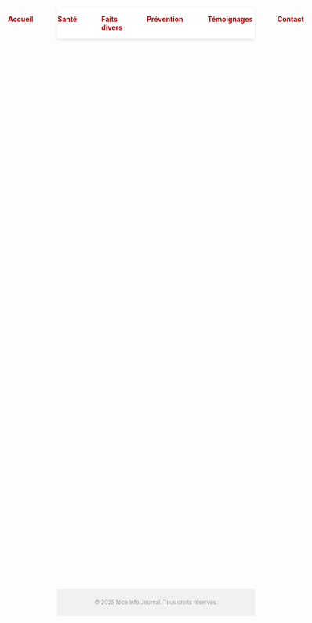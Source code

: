 <!DOCTYPE html>
<html lang="fr">
<head>
  <meta charset="UTF-8">
  <meta name="viewport" content="width=device-width, initial-scale=1.0">
  <title>Nice Info - Dossier Spécial</title>
  <link href="https://fonts.googleapis.com/css2?family=Roboto:wght@400;700&display=swap" rel="stylesheet">
  <style>
    * {
      margin: 0;
      padding: 0;
      box-sizing: border-box;
    }

    body {
      font-family: 'Roboto', sans-serif;
      background-color: #f7f9fc;
      color: #333;
      line-height: 1.6;
      scroll-behavior: smooth;
    }

    header {
      background-image: url('https://upload.wikimedia.org/wikipedia/commons/3/3d/Nice_vue_generale.jpg');
      background-size: cover;
      background-position: center;
      color: white;
      text-align: center;
      padding: 100px 20px;
      position: relative;
    }

    header::after {
      content: "";
      position: absolute;
      top: 0; left: 0; right: 0; bottom: 0;
      background-color: rgba(0,0,0,0.4);
    }

    header h1, header p {
      position: relative;
      z-index: 1;
    }

    header h1 {
      font-size: 3em;
      animation: fadeIn 2s ease-in-out;
    }

    header p {
      font-size: 1.2em;
      animation: fadeIn 2.5s ease-in-out;
    }

    nav {
      display: flex;
      justify-content: center;
      background-color: #fff;
      box-shadow: 0 2px 5px rgba(0,0,0,0.1);
      position: sticky;
      top: 0;
      z-index: 100;
    }

    nav a {
      padding: 15px 25px;
      display: block;
      color: #b90000;
      text-decoration: none;
      font-weight: bold;
      transition: background 0.3s;
    }

    nav a:hover {
      background-color: #ffe6e6;
    }

    .container {
      max-width: 900px;
      margin: 50px auto;
      background-color: white;
      padding: 40px;
      box-shadow: 0 0 15px rgba(0, 0, 0, 0.1);
      animation: slideUp 0.8s ease-in-out;
    }

    h2 {
      color: #b90000;
      margin-bottom: 15px;
    }

    .date {
      font-size: 0.9em;
      color: #888;
      margin-bottom: 20px;
    }

    blockquote {
      font-style: italic;
      background-color: #fce4e4;
      padding: 15px;
      margin: 20px 0;
      border-left: 5px solid #b90000;
    }

    footer {
      text-align: center;
      color: #999;
      font-size: 0.8em;
      padding: 20px;
      background-color: #f1f1f1;
    }

    @keyframes fadeIn {
      from { opacity: 0; transform: translateY(-20px); }
      to { opacity: 1; transform: translateY(0); }
    }

    @keyframes slideUp {
      from { opacity: 0; transform: translateY(30px); }
      to { opacity: 1; transform: translateY(0); }
    }
  </style>
</head>
<body>
  <header>
    <h1>Nice Info Journal</h1>
    <p>Dossier Spécial : Dangers des médicaments détournés chez les jeunes</p>
  </header>

  <nav>
    <a href="#">Accueil</a>
    <a href="#">Santé</a>
    <a href="#">Faits divers</a>
    <a href="#">Prévention</a>
    <a href="#">Témoignages</a>
    <a href="#">Contact</a>
  </nav>

  <div class="container">
    <h2>Une jeunesse en danger : les overdoses se multiplient à Nice</h2>
    <p class="date">Mis à jour le 10 juillet 2025 - 23h45</p>

    <p>Ce jeudi 10, un drame a une fois de plus frappé la ville de Nice. Un adolescent de 14 ans a été retrouvé inconscient dans sa chambre, victime d'une overdose médicamenteuse. Malgré l'intervention rapide des secours, il n'a pas pu être réanimé. Ce n'est malheureusement pas un cas isolé. Andrei un jeune partie trop tot</p>

    <p>Selon le CHU de Nice, les admissions aux urgences pour consommation excessive de médicaments sans ordonnance sont en nette augmentation depuis le début de l’année. Parmi les substances les plus souvent en cause : le tramadol, le Xanax, ou encore des anti-nauséeux comme le métoclopramide, pris pour leurs effets secondaires hallucinogènes.</p>

    <blockquote>
      "Je ne pensais pas que ça pouvait aller aussi loin... C'était pour s'amuser, mais on a vite perdu le contrôle." — Léo, 16 ans, ancien consommateur.
    </blockquote>

    <h3>Les médecins tirent la sonnette d'alarme</h3>
    <p>"Ce que nous voyons aux urgences est inquiétant. Ces jeunes pensent que les médicaments sont inoffensifs car vendus en pharmacie. En réalité, combinés ou pris à forte dose, les risques sont mortels", témoigne le docteur Navarro du service toxicologie de l’hôpital Pasteur.</p>

    <h3>Une campagne de prévention en cours</h3>
    <p>Face à cette situation, la mairie de Nice a annoncé le lancement d’une campagne de sensibilisation dans tous les collèges et lycées. Des ateliers, conférences et témoignages d’anciens victimes sont au programme dès la rentrée prochaine.</p>

    <blockquote>
      "Mon fils n'avait que 14 ans. Il a trouvé des cachets dans une pharmacie de famille... Si j'avais su, j’aurais tout enfermé." — Témoignage anonyme d’une mère niçoise.
    </blockquote>

    <h3>Que faire en cas de doute ?</h3>
    <p>Parents, éducateurs, jeunes : en cas de comportement suspect ou de symptômes inquiétants, n’attendez pas. Appelez immédiatement le 15 ou rendez-vous aux urgences les plus proches.</p>
  </div>

  <footer>
    &copy; 2025 Nice Info Journal. Tous droits réservés.
  </footer>
</body>
</html>
